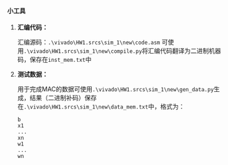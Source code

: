 #### 小工具
1. **汇编代码：**

   汇编源码：`.\vivado\HW1.srcs\sim_1\new\code.asm`
   可使用`.\vivado\HW1.srcs\sim_1\new\compile.py`将汇编代码翻译为二进制机器码，保存在`inst_mem.txt`中

2. **测试数据：**

   用于完成MAC的数据可使用`.\vivado\HW1.srcs\sim_1\new\gen_data.py`生成，结果（二进制补码）保存在`.\vivado\HW1.srcs\sim_1\new\data_mem.txt`中，格式为：

   ```
   b
   x1
   ...
   xn
   w1
   ...
   wn
   ```

   

